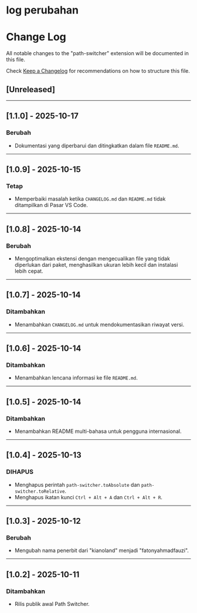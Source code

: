 # log perubahan

# Change Log

All notable changes to the "path-switcher" extension will be documented in this file.

Check [Keep a Changelog](http://keepachangelog.com/) for recommendations on how to structure this file.

## [Unreleased]


---

## [1.1.0] - 2025-10-17

### Berubah

- Dokumentasi yang diperbarui dan ditingkatkan dalam file `README.md`.

---

## [1.0.9] - 2025-10-15

### Tetap

- Memperbaiki masalah ketika `CHANGELOG.md` dan `README.md` tidak ditampilkan di Pasar VS Code.

---

## [1.0.8] - 2025-10-14

### Berubah

- Mengoptimalkan ekstensi dengan mengecualikan file yang tidak diperlukan dari paket, menghasilkan ukuran lebih kecil dan instalasi lebih cepat.

---

## [1.0.7] - 2025-10-14

### Ditambahkan

- Menambahkan `CHANGELOG.md` untuk mendokumentasikan riwayat versi.

---

## [1.0.6] - 2025-10-14

### Ditambahkan

- Menambahkan lencana informasi ke file `README.md`.

---

## [1.0.5] - 2025-10-14

### Ditambahkan

- Menambahkan README multi-bahasa untuk pengguna internasional.

---

## [1.0.4] - 2025-10-13

### DIHAPUS

- Menghapus perintah `path-switcher.toAbsolute` dan `path-switcher.toRelative`.
- Menghapus ikatan kunci `Ctrl + Alt + A` dan `Ctrl + Alt + R`.

---

## [1.0.3] - 2025-10-12

### Berubah

- Mengubah nama penerbit dari "kianoland" menjadi "fatonyahmadfauzi".

---

## [1.0.2] - 2025-10-11

### Ditambahkan

- Rilis publik awal Path Switcher.
